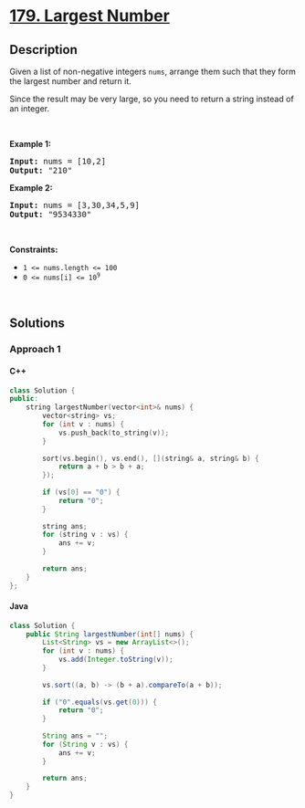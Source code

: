 # [179. Largest Number](https://leetcode.com/problems/largest-number)

## Description

<p>Given a list of non-negative integers <code>nums</code>, arrange them such that they form the largest number and return it.</p>

<p>Since the result may be very large, so you need to return a string instead of an integer.</p>
<p>&nbsp;</p>

<p><strong class="example">Example 1:</strong></p>
<pre>
<strong>Input:</strong> nums = [10,2]
<strong>Output:</strong> &quot;210&quot;
</pre>

<p><strong class="example">Example 2:</strong></p>
<pre>
<strong>Input:</strong> nums = [3,30,34,5,9]
<strong>Output:</strong> &quot;9534330&quot;
</pre>
<p>&nbsp;</p>

<p><strong>Constraints:</strong></p>
<ul>
    <li><code>1 &lt;= nums.length &lt;= 100</code></li>
    <li><code>0 &lt;= nums[i] &lt;= 10<sup>9</sup></code></li>
</ul>
<p>&nbsp;</p>

## Solutions

### **Approach 1**

<!-- tabs:start -->

#### C++

```cpp
class Solution {
public:
    string largestNumber(vector<int>& nums) {
        vector<string> vs;
        for (int v : nums) {
            vs.push_back(to_string(v));
        }
        
        sort(vs.begin(), vs.end(), [](string& a, string& b) {
            return a + b > b + a;
        });
        
        if (vs[0] == "0") {
            return "0";
        }
        
        string ans;
        for (string v : vs) {
            ans += v;
        }
        
        return ans;
    }
};
```

#### Java

```java
class Solution {
    public String largestNumber(int[] nums) {
        List<String> vs = new ArrayList<>();
        for (int v : nums) {
            vs.add(Integer.toString(v));
        }
        
        vs.sort((a, b) -> (b + a).compareTo(a + b));
        
        if ("0".equals(vs.get(0))) {
            return "0";
        }
        
        String ans = "";
        for (String v : vs) {
            ans += v;
        }
        
        return ans;
    }
}
```

<!-- tabs:end -->
